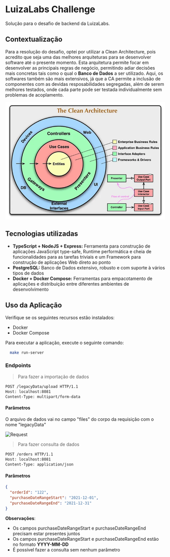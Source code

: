 # LuizaLabs Challenge

Solução para o desafio de backend da LuizaLabs.

## Contextualização

Para a resolução do desafio, optei por utilizar a Clean Architecture, pois acredito que seja
uma das melhores arquiteturas para se desenvolver software até o presente momento. Esta arquitetura permite focar em desenvolver as principais regras de negócio, permitindo adiar decisões mais concretas tais como o qual o **Banco de Dados** a ser utilizado. Aqui, os softwares também são mais extensivos, já que a CA permite a inclusão de componentes com as devidas resposabilidades segregadas, além de serem melhores testados, onde cada parte pode ser testada individualmente sem problemas de acoplamento.

![Clean Architecture](./docs/ca.jpg)

## Tecnologias utilizadas

- **TypeScript + NodeJS + Express:** Ferramenta para construção de aplicações JavaScript type-safe, Runtime performática e cheia de funcionalidades para as tarefas triviais e um Framework para construção de aplicações Web direto ao ponto
- **PostgreSQL:** Banco de Dados extensivo, robusto e com suporte à vários tipos de dados
- **Docker + Docker Compose:** Ferramentas para empacotamento de aplicações e distribuição entre diferentes ambientes de desenvolvimento

## Uso da Aplicação

Verifique se os seguintes recursos estão instalados:

- Docker
- Docker Compose

Para executar a aplicação, execute o seguinte comando:

```sh
  make run-server
```

### Endpoints

>Para fazer a importação de dados

```http
POST /legacyData/upload HTTP/1.1
Host: localhost:8081
Content-Type: multipart/form-data
``````

#### Parâmetros

O arquivo de dados vai no campo "files" do corpo da requisição com o nome "legacyData"

![Request](./docs/request.png)


>Para fazer consulta de dados

```http
POST /orders HTTP/1.1
Host: localhost:8081
Content-Type: application/json
``````

#### Parâmetros

```json
{
  "orderId": "122",
  "purchaseDateRangeStart": "2021-12-01",
  "purchaseDateRangeEnd": "2021-12-31"
}
```

**Observações**:

- Os campos purchaseDateRangeStart e purchaseDateRangeEnd precisam estar presentes juntos
- Os campos purchaseDateRangeStart e purchaseDateRangeEnd estão no formato **YYYY-MM-DD**
- É possível fazer a consulta sem nenhum parâmetro
